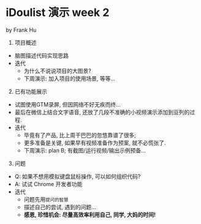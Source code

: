 # iDoulist 演示 week 2
by Frank Hu

1. 项目概述
  - 脑图描述代码实现思路
  - 迭代
    - 为什么不说说项目的大图景? 
    - 下周演示: 加入项目的使用场景, 等等...
2. 已有功能展示
  - 试图使用GTM录屏, 但因网络不好无疾而终...
  - 最后在微信上结合文字语音, 还放了几段不准确的小视频演示添加到豆列的过程.
  - 迭代
    - 毕竟有了产品, 比上周干巴巴的忽悠靠谱了很多;
    - 更多准备是关键, 如果早有视频准备作为预案, 就不必慌张了.
    - 下周演示: plan B; 有截图/运行视频/输出示例预备...
3. 问题
  - Q: 如果不想用模拟键盘鼠标操作, 可以如何组织代码?
  - A: 试试 Chrome 开发者功能
  - 迭代
    - 问题先用`提问的智慧`
    - 描述自己的尝试, 遇到的问题...
    - **感恩, 珍惜机会: 尽量高效率利用自己, 同学, 大妈的时间!**
